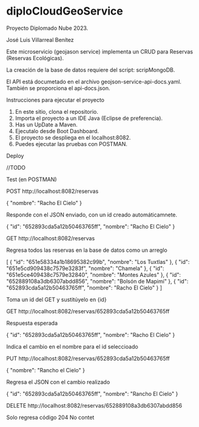 # diploCloudGeoService
Proyecto Diplomado Nube 2023.

José Luis Villarreal Benítez

Este microservicio (geojason service) implementa un CRUD para Reservas (Reservas Ecológicas).

La creación de la base de datos requiere del script: scripMongoDB.

El API está documetado en el archivo geojson-service-api-docs.yaml. También se proporciona el api-docs.json.


Instrucciones para ejecutar el proyecto

1. En este sitio, clona el repositorio.
2. Importa el proyecto a un IDE Java (Eclipse de preferencia).
3. Has un UpDate a Maven.
4. Ejecutalo desde Boot Dashboard.
5. El proyecto se despliega en el localhost:8082.
6. Puedes ejecutar las pruebas con POSTMAN.



Deploy

//TODO


Test (en POSTMAN)

POST http://localhost:8082/reservas

{
    "nombre": "Racho El Cielo"
}

Responde con el JSON enviado, con un id creado automáticamnete.

{
    "id": "652893cda5a12b50463765ff",
    "nombre": "Racho El Cielo"
}


GET http://localhost:8082/reservas

Regresa todos las reservas en la base de datos como un arreglo

[
    {
        "id": "651e58334a1b18695382c99b",
        "nombre": "Los Tuxtlas"
    },
    {
        "id": "651e5cd909438c7579e3283f",
        "nombre": "Chamela"
    },
    {
        "id": "651e5ce409438c7579e32840",
        "nombre": "Montes Azules"
    },
    {
        "id": "652889108a3db6307abdd856",
        "nombre": "Bolsón de Mapimí"
    },
    {
        "id": "652893cda5a12b50463765ff",
        "nombre": "Racho El Cielo"
    }
]


Toma un id del GET y sustitúyelo en {id}

GET http://localhost:8082/reservas/652893cda5a12b50463765ff

Respuesta esperada

{
    "id": "652893cda5a12b50463765ff",
    "nombre": "Racho El Cielo"
}

Indica el cambio en el nombre para el id seleccioado

PUT http://localhost:8082/reservas/652893cda5a12b50463765ff

{
  "nombre": "Rancho el Cielo"
}

Regresa el JSON con el cambio realizado

{
    "id": "652893cda5a12b50463765ff",
    "nombre": "Rancho El Cielo"
}


DELETE http://localhost:8082/reservas/652889108a3db6307abdd856

Solo regresa código 204 No contet


